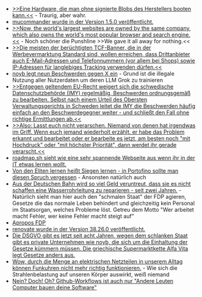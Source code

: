* [>>Eine Hardware, die man ohne signierte Blobs des Herstellers booten kann.<<](https://blog.fefe.de/?ts=9847fcaf) - Traurig, aber wahr.
* [mucommander wurde in der Version 1.5.0 veröffentlicht.](https://github.com/mucommander/mucommander/releases/tag/1.5.0-1)
* [>>Now, the world's largest websites are owned by the same company, which also owns the world's most popular browser and search engine.<<](https://endler.dev/2024/the-dying-web/) - Noch schöner die Punshline >>We gave it all away for nothing.<<
* [>>Die meisten der berüchtigten TCF-Banner, die in der Werbevermarktung Standard sind, wollen erreichen, dass Drittanbieter auch E-Mail-Adressen und Telefonnummern (vor allem bei Shops) sowie IP-Adressen für langlebiges Tracking verwenden dürfen.<<](https://www.kuketz-blog.de/ip-haushaltstracking-bei-google-und-drittanbietern-was-es-ist-und-wie-man-sich-schuetzt/)
* [noyb legt neun Beschwerden gegen X ein](https://noyb.eu/de/twitters-ai-plans-hit-9-more-gdpr-complaints) - Grund ist die illegale Nutzung aller Nutzerdaten um deren LLM Grok zu trainieren
* [>>Entgegen geltendem EU-Recht weigert sich die schwedische Datenschutzbehörde (IMY) regelmäßig, Beschwerden ordnungsgemäß zu bearbeiten. Selbst nach einem Urteil des Obersten Verwaltungsgerichts in Schweden leitet die IMY die Beschwerden häufig einfach an den Beschwerdegegner weiter - und schließt den Fall ohne richtige Ermittlungen ab.<<](https://noyb.eu/de/noyb-takes-swedish-dpa-court-refusing-properly-deal-complaints)
* [>>Also: Lasst euch nicht verarschen. Niemand von denen hat irgendwas im Griff. Wenn euch jemand wiederholt erzählt, er habe das Problem erkannt und bearbeitet oder er bearbeite es jetzt, am besten noch "mit Hochdruck" oder "mit höchster Priorität", dann werdet ihr gerade verarscht.<<](https://blog.fefe.de/?ts=98471f32)
* [roadmap.sh sieht wie eine sehr spannende Webseite aus wenn ihr in der IT etwas lernen wollt.](https://roadmap.sh/)
* [Von den Eliten lernen heißt Siegen lernen - in Portofino sollte man diesen Spruch vergessen](https://blog.fefe.de/?ts=98445587) - Ansonsten natürlich auch
* [Aus der Deutschen Bahn wird so viel Geld veruntreut, dass sie es nicht schaffen eine Wasserrohrleitung zu reparieren - seit zwei Jahren.](https://blog.fefe.de/?ts=9844f374) - Natürlich sieht man hier auch den "schmalen Staat" der FDP agieren, Gesetze die das normale Leben behindert und gleichzeitig kein Personal im Staatsorgan, welches Probleme löst. Getreu dem Motto "Wer arbeitet macht Fehler, wer keine Fehler macht steigt auf"
* [Apropos FDP](https://blog.fefe.de/?ts=9844cd02)
* [renovate wurde in der Version 38.26.0 veröffentlicht.](https://github.com/renovatebot/renovate/releases/tag/38.26.0)
* [Die DSGVO gibt es jetzt seit acht Jahren, wegen dem schlanken Staat gibt es private Unternehmen wie noyb, die sich um die Einhaltung der Gesetze kümmern müssen. Die griechische Supermarktkette Alfa Vita legt Gesetze anders aus.](https://noyb.eu/de/8-years-gdpr-greek-supermarkets-loyalty-card-still-not-compliant)
* [Wow, durch die Menge an elektrischen Netzteilen in unserem Alltag können Funkuhren nicht mehr richtig funktionieren.](https://www.borncity.com/blog/2024/08/13/dcf-77-funkuhren-und-die-fehlende-synchronisation/) - Wie sich die Strahlenbelastung auf unseren Körper auswirkt, weiß niemand
* [Nein? Doch! Oh? Github-Workflows ist auch nur "Andere Leuten Computer bauen deine Software"](https://openssf.org/blog/2024/08/12/mitigating-attack-vectors-in-github-workflows/)
